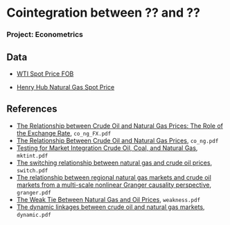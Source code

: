 # Cointegration between ?? and ??
### Project: Econometrics

## Data
- [WTI Spot Price FOB](https://www.eia.gov/dnav/pet/hist/RWTCD.htm)

- [Henry Hub Natural Gas Spot Price](https://www.eia.gov/dnav/ng/hist/rngwhhdD.htm)

## References

- [The Relationship between Crude Oil and Natural Gas Prices: The Role of the Exchange Rate](https://www.jstor.org/stable/24695759), `co_ng_FX.pdf`
- [The Relationship Between Crude Oil and Natural Gas Prices](http://aceer.uprm.edu/pdfs/CrudeOil_NaturalGas.pdf), `co_ng.pdf`
- [Testing for Market Integration Crude Oil, Coal, and Natural Gas](https://www.jstor.org/stable/pdf/23297019.pdf?casa_token=JM3G22WWYocAAAAA:-MXipHGPgmZLf_BzCQF2los6QL_eAJefyOoD0gForOiT6VWOoC4QyAnFmzHFiD6P4kG2ZJjHO88AxUAFeoOjsq5VN3VHyJu5clJF6aWKvgWryNknMFM), `mktint.pdf`
- [The switching relationship between natural gas and crude oil prices](https://www.sciencedirect.com/science/article/pii/S0140988314000188?casa_token=emqxKTcKsSMAAAAA:rf8M0nfc38xcrB-6RYdK13TGuziRwALDrGGEXh4bhIwPGAMf36uhZp7cRmWJLmlADKcjb-7RCg), `switch.pdf`
- [The relationship between regional natural gas markets and crude oil markets from a multi-scale nonlinear Granger causality perspective](https://www.sciencedirect.com/science/article/pii/S0140988317302621?casa_token=3rhbwQYFSqwAAAAA:hqpR2AzYuLH_LQ9FyhRbcSWFyxou_fGVtPq3-3qzM1Jt9UDVdEpAqvs93gJQeuyib0467kohJQ), `granger.pdf`
- [The Weak Tie Between Natural Gas and Oil Prices](https://www.jstor.org/stable/pdf/23268076.pdf?casa_token=FoipBqUCXz0AAAAA:WM8qPQNpIQhtlQ-XkgZsDcbJ-07W32arEIQyZoBKQKvUgeSxq4hEwxUBjFwHTbqIL5sBLXSlXVQpkwK2Hc91Pt5vOS_1XEWAseGErVQSeOzcvXxOycM), `weakness.pdf`
- [The dynamic linkages between crude oil and natural gas markets](https://www.sciencedirect.com/science/article/pii/S0140988316303000?casa_token=ywcdBG5ELe4AAAAA:0skTofjI9R_tTs-i4D3D9wlMbgfgt390Vu5we-WJta49HcQieEIVkSvQlTi11z-K27Vrg0foFw), `dynamic.pdf`

